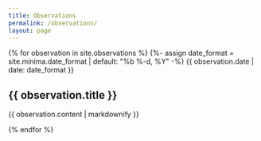 ```yaml
---
title: Observations
permalink: /observations/
layout: page
---
```


{% for observation in site.observations %}
  {%- assign date_format = site.minima.date_format | default: "%b %-d, %Y" -%}
  <span class="post-meta">{{ observation.date | date: date_format }}</span>
  <h2>{{ observation.title }}</h2>
  <p>{{ observation.content | markdownify }}</p>
  <hl>
{% endfor %}
